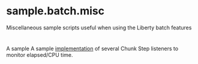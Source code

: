 # sample.batch.misc
Miscellaneous sample scripts useful when using the Liberty batch features
#
#
A sample A sample [implementation](src/main/java/com/ibm/websphere/samples/batch/artifacts/ChunkTimeListener.java) of several Chunk Step listeners to monitor elapsed/CPU time.
